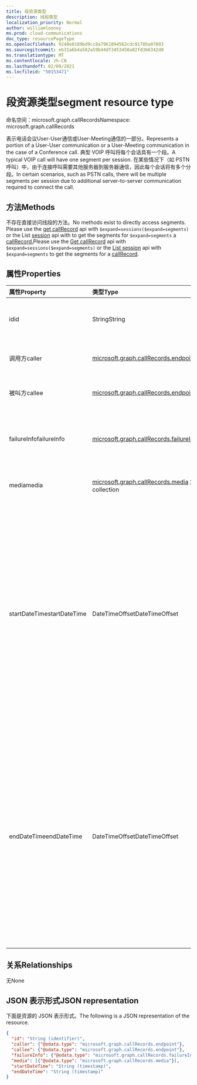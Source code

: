 ```yaml
---
title: 段资源类型
description: 线段类型
localization_priority: Normal
author: williamlooney
ms.prod: cloud-communications
doc_type: resourcePageType
ms.openlocfilehash: 9240e0189bd9cc8a7961894562cdc9178ba07893
ms.sourcegitcommit: eb31a6b4a582a59b44df3453450a82fd366342d0
ms.translationtype: MT
ms.contentlocale: zh-CN
ms.lasthandoff: 02/09/2021
ms.locfileid: "50153471"
---
```

# <a name="segment-resource-type"></a><span data-ttu-id="36248-103">段资源类型</span><span class="sxs-lookup"><span data-stu-id="36248-103">segment resource type</span></span>

<span data-ttu-id="36248-104">命名空间：microsoft.graph.callRecords</span><span class="sxs-lookup"><span data-stu-id="36248-104">Namespace: microsoft.graph.callRecords</span></span>

<span data-ttu-id="36248-105">表示电话会议User-User通信或User-Meeting通信的一部分。</span><span class="sxs-lookup"><span data-stu-id="36248-105">Represents a portion of a User-User communication or a User-Meeting communication in the case of a Conference call.</span></span> <span data-ttu-id="36248-106">典型 VOIP 呼叫将每个会话具有一个段。</span><span class="sxs-lookup"><span data-stu-id="36248-106">A typical VOIP call will have one segment per session.</span></span> <span data-ttu-id="36248-107">在某些情况下（如 PSTN 呼叫）中，由于连接呼叫需要其他服务器到服务器通信，因此每个会话将有多个分段。</span><span class="sxs-lookup"><span data-stu-id="36248-107">In certain scenarios, such as PSTN calls, there will be multiple segments per session due to additional server-to-server communication required to connect the call.</span></span>

## <a name="methods"></a><span data-ttu-id="36248-108">方法</span><span class="sxs-lookup"><span data-stu-id="36248-108">Methods</span></span>

<span data-ttu-id="36248-109">不存在直接访问线段的方法。</span><span class="sxs-lookup"><span data-stu-id="36248-109">No methods exist to directly access segments.</span></span> <span data-ttu-id="36248-110">Please use the [get callRecord](../api/callrecords-callrecord-get.md) api with `$expand=sessions($expand=segments)` or the List [session](../api/callrecords-session-list.md) api with to get the segments for `$expand=segments` a [callRecord.](callrecords-callrecord.md)</span><span class="sxs-lookup"><span data-stu-id="36248-110">Please use the [Get callRecord](../api/callrecords-callrecord-get.md) api with `$expand=sessions($expand=segments)` or the [List session](../api/callrecords-session-list.md) api with `$expand=segments` to get the segments for a [callRecord](callrecords-callrecord.md).</span></span>

## <a name="properties"></a><span data-ttu-id="36248-111">属性</span><span class="sxs-lookup"><span data-stu-id="36248-111">Properties</span></span>

| <span data-ttu-id="36248-112">属性</span><span class="sxs-lookup"><span data-stu-id="36248-112">Property</span></span>     | <span data-ttu-id="36248-113">类型</span><span class="sxs-lookup"><span data-stu-id="36248-113">Type</span></span>        | <span data-ttu-id="36248-114">说明</span><span class="sxs-lookup"><span data-stu-id="36248-114">Description</span></span> |
|:-------------|:------------|:------------|
|<span data-ttu-id="36248-115">id</span><span class="sxs-lookup"><span data-stu-id="36248-115">id</span></span>|<span data-ttu-id="36248-116">String</span><span class="sxs-lookup"><span data-stu-id="36248-116">String</span></span>|<span data-ttu-id="36248-117">线段的唯一标识符。</span><span class="sxs-lookup"><span data-stu-id="36248-117">Unique identifier for the segment.</span></span> <span data-ttu-id="36248-118">只读。</span><span class="sxs-lookup"><span data-stu-id="36248-118">Read-only.</span></span>|
|<span data-ttu-id="36248-119">调用方</span><span class="sxs-lookup"><span data-stu-id="36248-119">caller</span></span>|[<span data-ttu-id="36248-120">microsoft.graph.callRecords.endpoint</span><span class="sxs-lookup"><span data-stu-id="36248-120">microsoft.graph.callRecords.endpoint</span></span>](callrecords-endpoint.md)|<span data-ttu-id="36248-121">启动此段的终结点。</span><span class="sxs-lookup"><span data-stu-id="36248-121">Endpoint that initiated this segment.</span></span>|
|<span data-ttu-id="36248-122">被叫方</span><span class="sxs-lookup"><span data-stu-id="36248-122">callee</span></span>|[<span data-ttu-id="36248-123">microsoft.graph.callRecords.endpoint</span><span class="sxs-lookup"><span data-stu-id="36248-123">microsoft.graph.callRecords.endpoint</span></span>](callrecords-endpoint.md)|<span data-ttu-id="36248-124">应答此段的终结点。</span><span class="sxs-lookup"><span data-stu-id="36248-124">Endpoint that answered this segment.</span></span>|
|<span data-ttu-id="36248-125">failureInfo</span><span class="sxs-lookup"><span data-stu-id="36248-125">failureInfo</span></span>|[<span data-ttu-id="36248-126">microsoft.graph.callRecords.failureInfo</span><span class="sxs-lookup"><span data-stu-id="36248-126">microsoft.graph.callRecords.failureInfo</span></span>](callrecords-failureinfo.md)|<span data-ttu-id="36248-127">与该段关联的失败信息（如果失败）。</span><span class="sxs-lookup"><span data-stu-id="36248-127">Failure information associated with the segment if it failed.</span></span>|
|<span data-ttu-id="36248-128">media</span><span class="sxs-lookup"><span data-stu-id="36248-128">media</span></span>|<span data-ttu-id="36248-129">[microsoft.graph.callRecords.media](callrecords-media.md) 集合</span><span class="sxs-lookup"><span data-stu-id="36248-129">[microsoft.graph.callRecords.media](callrecords-media.md) collection</span></span>|<span data-ttu-id="36248-130">与此段关联的媒体。</span><span class="sxs-lookup"><span data-stu-id="36248-130">Media associated with this segment.</span></span>|
|<span data-ttu-id="36248-131">startDateTime</span><span class="sxs-lookup"><span data-stu-id="36248-131">startDateTime</span></span>|<span data-ttu-id="36248-132">DateTimeOffset</span><span class="sxs-lookup"><span data-stu-id="36248-132">DateTimeOffset</span></span>|<span data-ttu-id="36248-133">段开始的 UTC 时间。</span><span class="sxs-lookup"><span data-stu-id="36248-133">UTC time when the segment started.</span></span> <span data-ttu-id="36248-134">DateTimeOffset 表示使用 ISO 8601 格式的日期和时间信息，并且始终处于 UTC 时间。</span><span class="sxs-lookup"><span data-stu-id="36248-134">The DateTimeOffset type represents date and time information using ISO 8601 format and is always in UTC time.</span></span> <span data-ttu-id="36248-135">例如，2014 年 1 月 1 日午夜 UTC 类似于如下形式：`'2014-01-01T00:00:00Z'`</span><span class="sxs-lookup"><span data-stu-id="36248-135">For example, midnight UTC on Jan 1, 2014 would look like this: `'2014-01-01T00:00:00Z'`</span></span>|
|<span data-ttu-id="36248-136">endDateTime</span><span class="sxs-lookup"><span data-stu-id="36248-136">endDateTime</span></span>|<span data-ttu-id="36248-137">DateTimeOffset</span><span class="sxs-lookup"><span data-stu-id="36248-137">DateTimeOffset</span></span>|<span data-ttu-id="36248-138">段结束时的 UTC 时间。</span><span class="sxs-lookup"><span data-stu-id="36248-138">UTC time when the segment ended.</span></span> <span data-ttu-id="36248-139">DateTimeOffset 表示使用 ISO 8601 格式的日期和时间信息，并且始终处于 UTC 时间。</span><span class="sxs-lookup"><span data-stu-id="36248-139">The DateTimeOffset type represents date and time information using ISO 8601 format and is always in UTC time.</span></span> <span data-ttu-id="36248-140">例如，2014 年 1 月 1 日午夜 UTC 类似于如下形式：`'2014-01-01T00:00:00Z'`</span><span class="sxs-lookup"><span data-stu-id="36248-140">For example, midnight UTC on Jan 1, 2014 would look like this: `'2014-01-01T00:00:00Z'`</span></span>|

## <a name="relationships"></a><span data-ttu-id="36248-141">关系</span><span class="sxs-lookup"><span data-stu-id="36248-141">Relationships</span></span>

<span data-ttu-id="36248-142">无</span><span class="sxs-lookup"><span data-stu-id="36248-142">None</span></span>

## <a name="json-representation"></a><span data-ttu-id="36248-143">JSON 表示形式</span><span class="sxs-lookup"><span data-stu-id="36248-143">JSON representation</span></span>

<span data-ttu-id="36248-144">下面是资源的 JSON 表示形式。</span><span class="sxs-lookup"><span data-stu-id="36248-144">The following is a JSON representation of the resource.</span></span>

<!-- {
  "blockType": "resource",
  "optionalProperties": [

  ],
  "@odata.type": "microsoft.graph.callRecords.segment",
  "keyProperty": "id"
}-->

```json
{
  "id": "String (identifier)",
  "caller": {"@odata.type": "microsoft.graph.callRecords.endpoint"},
  "callee": {"@odata.type": "microsoft.graph.callRecords.endpoint"},
  "failureInfo": {"@odata.type": "microsoft.graph.callRecords.failureInfo"},
  "media": [{"@odata.type": "microsoft.graph.callRecords.media"}],
  "startDateTime": "String (timestamp)",
  "endDateTime": "String (timestamp)"
}
```

<!-- uuid: 16cd6b66-4b1a-43a1-adaf-3a886856ed98
2019-02-04 14:57:30 UTC -->
<!-- {
  "type": "#page.annotation",
  "description": "segment resource",
  "keywords": "",
  "section": "documentation",
  "tocPath": ""
}-->
